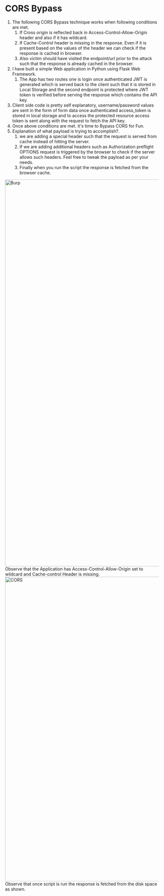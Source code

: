 # CORS Bypass
1. The following CORS Bypass technique works when following conditions are met.
      1. If Cross origin is reflected back in Access-Control-Allow-Origin header and also if it has wildcard.
      2. If Cache-Control header is missing in the response. Even if it is present based on the values of the header we can check if the response is cached in browser.
      3. Also victim should have visited the endpoint/url prior to the attack such that the response is already cached in the browser.
 2. I have built a simple Web application in Python using Flask Web Framework.
      1. The App has two routes one is login once authenticated JWT is generated which is served back to the client such that it is stored in Local Storage and the second endpoint is protected where JWT token is verified before serving the response which contains the API key.
 3. Client side code is pretty self explanatory, username/password values are sent in the form of form data once authenticated access_token is stored in local storage and to access the protected resource access token is sent along with the request to fetch the API key.
 4. Once above conditions are met. it's time to Bypass CORS for Fun.
 5. Explanation of what payload is trying to accomplish?.
      1. we are adding a special header such that the request is served from cache instead of hitting the server.
      2. If we are adding additional headers such as Authorization preflight OPTIONS request is triggered by the browser to check if the server allows such headers. Feel free to tweak the payload as per your needs.
      3.  Finally when you run the script the response is fetched from the browser cache.

<img width="1266" alt="Burp" src="https://github.com/Srikanth9410/CORS/assets/36133052/8ac5a7c5-520f-4879-b960-9447d2d75ad1">
      Observe that the Application has Access-Control-Allow-Origin set to wildcard and Cache-control Header is missing.

<img width="997" alt="CORS" src="https://github.com/Srikanth9410/CORS/assets/36133052/b64315ea-88b8-4064-933b-35ee79add523">
      Observe that once script is run the response is fetched from the disk space as shown.
